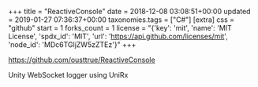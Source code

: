 +++
title = "ReactiveConsole"
date = 2018-12-08 03:08:51+00:00
updated = 2019-01-27 07:36:37+00:00
taxonomies.tags = ["C#"]
[extra]
css = "github"
start = 1
forks_count = 1
license = "{'key': 'mit', 'name': 'MIT License', 'spdx_id': 'MIT', 'url': 'https://api.github.com/licenses/mit', 'node_id': 'MDc6TGljZW5zZTEz'}"
+++

<https://github.com/ousttrue/ReactiveConsole>

Unity WebSocket logger using UniRx

